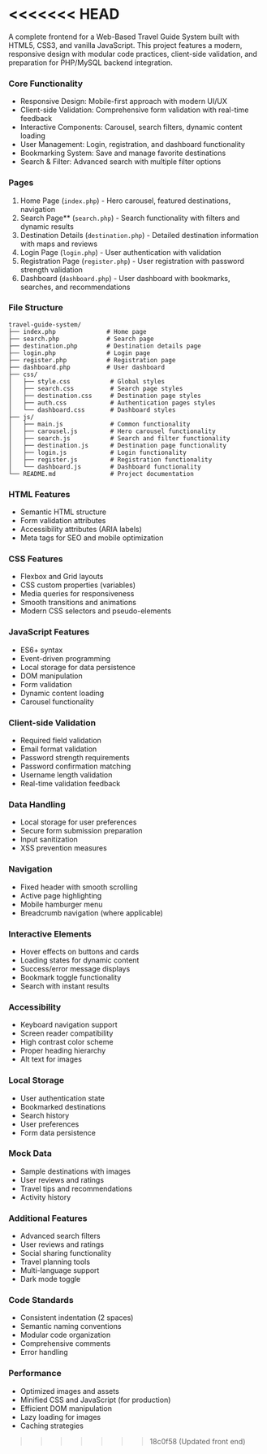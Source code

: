 
<<<<<<< HEAD
=======
A complete frontend for a Web-Based Travel Guide System built with HTML5, CSS3, and vanilla JavaScript. This project features a modern, responsive design with modular code practices, client-side validation, and preparation for PHP/MySQL backend integration.

### Core Functionality
- Responsive Design: Mobile-first approach with modern UI/UX
- Client-side Validation: Comprehensive form validation with real-time feedback
- Interactive Components: Carousel, search filters, dynamic content loading
- User Management: Login, registration, and dashboard functionality
- Bookmarking System: Save and manage favorite destinations
- Search & Filter: Advanced search with multiple filter options

### Pages
1. Home Page (`index.php`) - Hero carousel, featured destinations, navigation
2. Search Page** (`search.php`) - Search functionality with filters and dynamic results
3. Destination Details (`destination.php`) - Detailed destination information with maps and reviews
4. Login Page (`login.php`) - User authentication with validation
5. Registration Page (`register.php`) - User registration with password strength validation
6. Dashboard (`dashboard.php`) - User dashboard with bookmarks, searches, and recommendations

### File Structure
```
travel-guide-system/
├── index.php              # Home page
├── search.php             # Search page
├── destination.php        # Destination details page
├── login.php              # Login page
├── register.php           # Registration page
├── dashboard.php          # User dashboard
├── css/
│   ├── style.css           # Global styles
│   ├── search.css          # Search page styles
│   ├── destination.css     # Destination page styles
│   ├── auth.css            # Authentication pages styles
│   └── dashboard.css       # Dashboard styles
├── js/
│   ├── main.js             # Common functionality
│   ├── carousel.js         # Hero carousel functionality
│   ├── search.js           # Search and filter functionality
│   ├── destination.js      # Destination page functionality
│   ├── login.js            # Login functionality
│   ├── register.js         # Registration functionality
│   └── dashboard.js        # Dashboard functionality
└── README.md               # Project documentation
```

### HTML Features
- Semantic HTML structure
- Form validation attributes
- Accessibility attributes (ARIA labels)
- Meta tags for SEO and mobile optimization

### CSS Features
- Flexbox and Grid layouts
- CSS custom properties (variables)
- Media queries for responsiveness
- Smooth transitions and animations
- Modern CSS selectors and pseudo-elements

### JavaScript Features
- ES6+ syntax
- Event-driven programming
- Local storage for data persistence
- DOM manipulation
- Form validation
- Dynamic content loading
- Carousel functionality

### Client-side Validation
- Required field validation
- Email format validation
- Password strength requirements
- Password confirmation matching
- Username length validation
- Real-time validation feedback

### Data Handling
- Local storage for user preferences
- Secure form submission preparation
- Input sanitization
- XSS prevention measures

### Navigation
- Fixed header with smooth scrolling
- Active page highlighting
- Mobile hamburger menu
- Breadcrumb navigation (where applicable)

### Interactive Elements
- Hover effects on buttons and cards
- Loading states for dynamic content
- Success/error message displays
- Bookmark toggle functionality
- Search with instant results

### Accessibility
- Keyboard navigation support
- Screen reader compatibility
- High contrast color scheme
- Proper heading hierarchy
- Alt text for images

### Local Storage
- User authentication state
- Bookmarked destinations
- Search history
- User preferences
- Form data persistence

### Mock Data
- Sample destinations with images
- User reviews and ratings
- Travel tips and recommendations
- Activity history

### Additional Features
- Advanced search filters
- User reviews and ratings
- Social sharing functionality
- Travel planning tools
- Multi-language support
- Dark mode toggle

### Code Standards
- Consistent indentation (2 spaces)
- Semantic naming conventions
- Modular code organization
- Comprehensive comments
- Error handling

### Performance
- Optimized images and assets
- Minified CSS and JavaScript (for production)
- Efficient DOM manipulation
- Lazy loading for images
- Caching strategies
>>>>>>> 18c0f58 (Updated front end)
